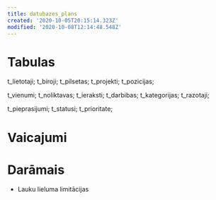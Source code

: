 ```yaml
---
title: datubazes_plans
created: '2020-10-05T20:15:14.323Z'
modified: '2020-10-08T12:14:48.548Z'
---
```


# Tabulas
t_lietotaji;
t_biroji;
t_pilsetas;
t_projekti;
t_pozicijas;

t_vienumi;
t_noliktavas;
t_ieraksti;
t_darbibas;
t_kategorijas;
t_razotaji;

t_pieprasijumi;
t_statusi;
t_prioritate;

# Vaicajumi

# Darāmais
- Lauku lieluma limitācijas
